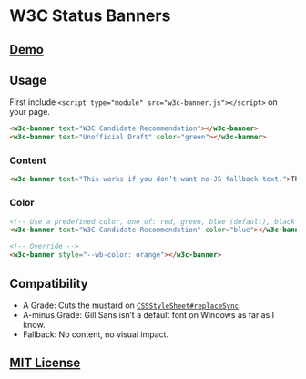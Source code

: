 # W3C Status Banners

## [Demo](http://zachleat.github.io/w3c-banners/)

## Usage

First include `<script type="module" src="w3c-banner.js"></script>` on your page.

```html
<w3c-banner text="W3C Candidate Recommendation"></w3c-banner>
<w3c-banner text="Unofficial Draft" color="green"></w3c-banner>
```

### Content

```html
<w3c-banner text="This works if you don’t want no-JS fallback text.">This overrides the text attribute</w3c-banner>
```

### Color

```html
<!-- Use a predefined color, one of: red, green, blue (default), black -->
<w3c-banner text="W3C Candidate Recommendation" color="blue"></w3c-banner>

<!-- Override -->
<w3c-banner style="--wb-color: orange"></w3c-banner>
```

## Compatibility

* A Grade: Cuts the mustard on [`CSSStyleSheet#replaceSync`](https://caniuse.com/mdn-api_cssstylesheet_replacesync).
* A-minus Grade: Gill Sans isn’t a default font on Windows as far as I know.
* Fallback: No content, no visual impact.

## [MIT License](LICENSE)
